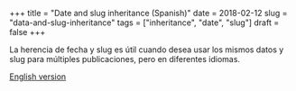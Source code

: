+++
title = "Date and slug inheritance (Spanish)"
date = 2018-02-12
slug = "data-and-slug-inheritance"
tags = ["inheritance", "date", "slug"]
draft = false
+++

La herencia de fecha y slug es útil cuando desea usar los mismos datos
y slug para múltiples publicaciones, pero en diferentes idiomas.

[English version](/posts/en/data-and-slug-inheritance)
